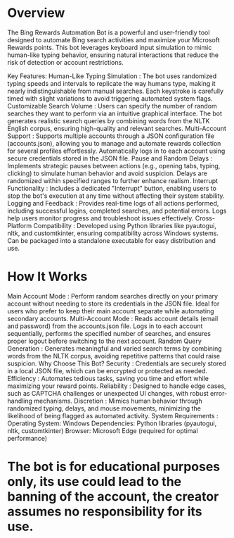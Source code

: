 # Overview

The Bing Rewards Automation Bot is a powerful and user-friendly tool designed to automate Bing search activities and maximize your Microsoft Rewards points. This bot leverages keyboard input simulation to mimic human-like typing behavior, ensuring natural interactions that reduce the risk of detection or account restrictions.

Key Features:
Human-Like Typing Simulation :
The bot uses randomized typing speeds and intervals to replicate the way humans type, making it nearly indistinguishable from manual searches.
Each keystroke is carefully timed with slight variations to avoid triggering automated system flags.
Customizable Search Volume :
Users can specify the number of random searches they want to perform via an intuitive graphical interface.
The bot generates realistic search queries by combining words from the NLTK English corpus, ensuring high-quality and relevant searches.
Multi-Account Support :
Supports multiple accounts through a JSON configuration file (accounts.json), allowing you to manage and automate rewards collection for several profiles effortlessly.
Automatically logs in to each account using secure credentials stored in the JSON file.
Pause and Random Delays :
Implements strategic pauses between actions (e.g., opening tabs, typing, clicking) to simulate human behavior and avoid suspicion.
Delays are randomized within specified ranges to further enhance realism.
Interrupt Functionality :
Includes a dedicated "Interrupt" button, enabling users to stop the bot's execution at any time without affecting their system stability.
Logging and Feedback :
Provides real-time logs of all actions performed, including successful logins, completed searches, and potential errors.
Logs help users monitor progress and troubleshoot issues effectively.
Cross-Platform Compatibility :
Developed using Python libraries like pyautogui, nltk, and customtkinter, ensuring compatibility across Windows systems.
Can be packaged into a standalone executable for easy distribution and use.

# How It Works

Main Account Mode :
Perform random searches directly on your primary account without needing to store its credentials in the JSON file.
Ideal for users who prefer to keep their main account separate while automating secondary accounts.
Multi-Account Mode :
Reads account details (email and password) from the accounts.json file.
Logs in to each account sequentially, performs the specified number of searches, and ensures proper logout before switching to the next account.
Random Query Generation :
Generates meaningful and varied search terms by combining words from the NLTK corpus, avoiding repetitive patterns that could raise suspicion.
Why Choose This Bot?
Security : Credentials are securely stored in a local JSON file, which can be encrypted or protected as needed.
Efficiency : Automates tedious tasks, saving you time and effort while maximizing your reward points.
Reliability : Designed to handle edge cases, such as CAPTCHA challenges or unexpected UI changes, with robust error-handling mechanisms.
Discretion : Mimics human behavior through randomized typing, delays, and mouse movements, minimizing the likelihood of being flagged as automated activity.
System Requirements :
Operating System: Windows
Dependencies: Python libraries (pyautogui, nltk, customtkinter)
Browser: Microsoft Edge (required for optimal performance)

# The bot is for educational purposes only, its use could lead to the banning of the account, the creator assumes no responsibility for its use.
